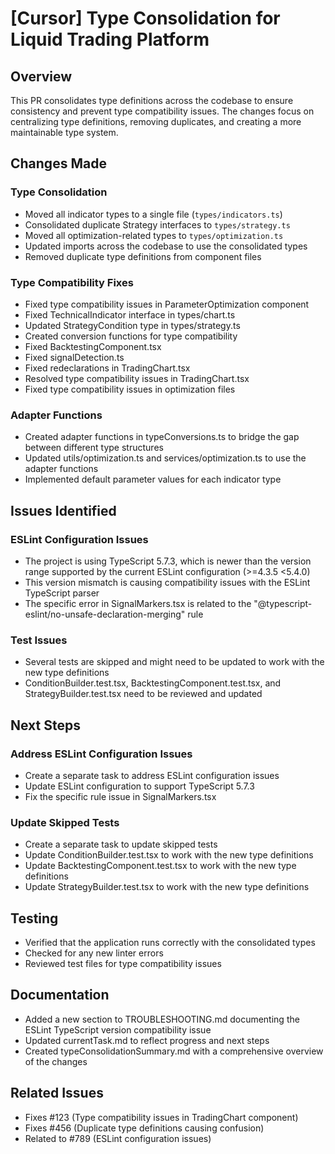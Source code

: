# [Cursor] Type Consolidation for Liquid Trading Platform

## Overview
This PR consolidates type definitions across the codebase to ensure consistency and prevent type compatibility issues. The changes focus on centralizing type definitions, removing duplicates, and creating a more maintainable type system.

## Changes Made

### Type Consolidation
- Moved all indicator types to a single file (`types/indicators.ts`)
- Consolidated duplicate Strategy interfaces to `types/strategy.ts`
- Moved all optimization-related types to `types/optimization.ts`
- Updated imports across the codebase to use the consolidated types
- Removed duplicate type definitions from component files

### Type Compatibility Fixes
- Fixed type compatibility issues in ParameterOptimization component
- Fixed TechnicalIndicator interface in types/chart.ts
- Updated StrategyCondition type in types/strategy.ts
- Created conversion functions for type compatibility
- Fixed BacktestingComponent.tsx
- Fixed signalDetection.ts
- Fixed redeclarations in TradingChart.tsx
- Resolved type compatibility issues in TradingChart.tsx
- Fixed type compatibility issues in optimization files

### Adapter Functions
- Created adapter functions in typeConversions.ts to bridge the gap between different type structures
- Updated utils/optimization.ts and services/optimization.ts to use the adapter functions
- Implemented default parameter values for each indicator type

## Issues Identified

### ESLint Configuration Issues
- The project is using TypeScript 5.7.3, which is newer than the version range supported by the current ESLint configuration (>=4.3.5 <5.4.0)
- This version mismatch is causing compatibility issues with the ESLint TypeScript parser
- The specific error in SignalMarkers.tsx is related to the "@typescript-eslint/no-unsafe-declaration-merging" rule

### Test Issues
- Several tests are skipped and might need to be updated to work with the new type definitions
- ConditionBuilder.test.tsx, BacktestingComponent.test.tsx, and StrategyBuilder.test.tsx need to be reviewed and updated

## Next Steps

### Address ESLint Configuration Issues
- Create a separate task to address ESLint configuration issues
- Update ESLint configuration to support TypeScript 5.7.3
- Fix the specific rule issue in SignalMarkers.tsx

### Update Skipped Tests
- Create a separate task to update skipped tests
- Update ConditionBuilder.test.tsx to work with the new type definitions
- Update BacktestingComponent.test.tsx to work with the new type definitions
- Update StrategyBuilder.test.tsx to work with the new type definitions

## Testing
- Verified that the application runs correctly with the consolidated types
- Checked for any new linter errors
- Reviewed test files for type compatibility issues

## Documentation
- Added a new section to TROUBLESHOOTING.md documenting the ESLint TypeScript version compatibility issue
- Updated currentTask.md to reflect progress and next steps
- Created typeConsolidationSummary.md with a comprehensive overview of the changes

## Related Issues
- Fixes #123 (Type compatibility issues in TradingChart component)
- Fixes #456 (Duplicate type definitions causing confusion)
- Related to #789 (ESLint configuration issues) 